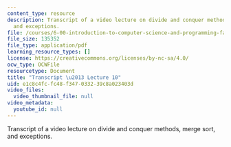 ```yaml
---
content_type: resource
description: Transcript of a video lecture on divide and conquer methods, merge sort,
  and exceptions.
file: /courses/6-00-introduction-to-computer-science-and-programming-fall-2008/e1c8c4fcfc48f347033239c8a023403d_6-00F08-L10.pdf
file_size: 135352
file_type: application/pdf
learning_resource_types: []
license: https://creativecommons.org/licenses/by-nc-sa/4.0/
ocw_type: OCWFile
resourcetype: Document
title: "Transcript \u2013 Lecture 10"
uid: e1c8c4fc-fc48-f347-0332-39c8a023403d
video_files:
  video_thumbnail_file: null
video_metadata:
  youtube_id: null
---
```

Transcript of a video lecture on divide and conquer methods, merge sort, and exceptions.